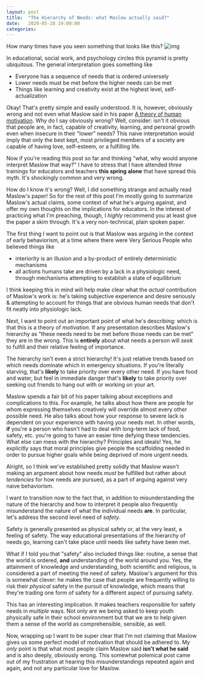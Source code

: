 ```yaml
---
layout: post
title:  "The Hierarchy of Needs: what Maslow actually said?"
date:   2020-05-28 19:00:00
categories:
---
```


How many times have you seen something that looks like this?
![img](https://clarissalittler.github.io/assets/maslow.jpg)

In educational, social work, and psychology circles this pyramid is pretty ubiquitous. The general interpretation goes something like

-   Everyone has a sequence of needs that is ordered universely
-   Lower needs must be met before the higher needs can be met
-   Things like learning and creativity exist at the highest level, self-actualization

Okay! That's pretty simple and easily understood. It is, however, obviously wrong and not even what Maslow said in his paper [A theory of human motivation](http://citeseerx.ist.psu.edu/viewdoc/download?doi=10.1.1.318.2317&rep=rep1&type=pdf). Why do I say obviously wrong? Well, consider: isn't it obvious that people are, in fact, capable of creativity, learning, and personal growth even when insecure in their "lower" needs? This naive interpretation would imply that only the best kept, most privileged members of a society are capable of having love, self-esteem, or a fulfilling life.

Now if you're reading this post so far and thinking "what, why would anyone interpret Maslow that way?" I have to stress that I have attended *three* trainings for educators and teachers **this spring alone** that have spread this myth. It's shockingly common and very wrong.

How do I know it's wrong? Well, I did something strange and actually read Maslow's paper! So for the rest of this post I'm mostly going to summarize Maslow's actual claims, some context of what he's arguing against, and offer my own thoughts on the implications for educators. In the interest of practicing what I'm preaching, though, I *highly* recommend you at least give the paper a skim through. It's a very non-technical, plain spoken paper. 

The first thing I want to point out is that Maslow was arguing in the context of early behaviorism, at a time where there were Very Serious People who believed things like 

-   interiority is an illusion and a by-product of entirely deterministic mechanisms
-   all actions humans take are driven by a lack in a physiologic need, through mechanisms attempting to establish a state of equilibrium

I think keeping this in mind will help make clear what the *actual* contribution of Maslow's work is: he's taking subjective experience and desire seriously & attempting to account for things that are obvious human needs that don't fit neatly into physiologic lack.

Next, I want to point out an important point of what he's describing: which is that this is a theory of *motivation*. If any presentation describes Maslow's hierarchy as "these needs need to be met before those needs can be met" they are in the wrong. This is **entirely** about what needs a person will *seek* to fulfill and their relative feeling of importance.

The hierarchy isn't even a strict hierarchy! It's just relative trends based on which needs dominate which in emergency situations. If you're literally starving, that's **likely** to take priority over every other need. If you have food and water, but feel in immediate danger that's **likely** to take priority over seeking out friends to hang out with or working on your art. 

Maslow spends a fair bit of his paper talking about exceptions and complications to this. For example, he talks about how there are people for whom expressing themselves creatively will override almost every other possible need. He also talks about how your response to severe lack is dependent on your experience with having your needs met. In other words, **if** you're a person who hasn't had to deal with long-term lack of food, safety, etc. you're going to have an easier time defying these tendencies. What else can mess with the hierarchy? Principles and ideals! Yes, he explicitly says that moral principles give people the scaffolding needed in order to pursue higher goals while being deprived of more urgent needs.

Alright, so I think we've established pretty solidly that Maslow wasn't making an argument about how needs *must* be fulfilled but rather about *tendencies* for how needs are pursued, as a part of arguing against very naive behaviorism.

I want to transition now to the fact that, in addition to misunderstanding the nature of the hierarchy and how to interpret it people also frequently misunderstand the nature of what the individual needs **are**. In particular, let's address the second level need of *safety*.

Safety is generally presented as physical safety or, at the very least, a feeling of safety. The way educational presentations of the hierarchy of needs go, learning can't take place until needs like safety have been met. 

What if I told you that "safety" also included things like: routine, a sense that the world is ordered, **and** understanding of the world around you. Yes, the attainment of knowledge and understanding, both scientific and religious, is considered a part of meeting the need of safety. Maslow's argument for this is somewhat clever: he makes the case that people are frequently willing to risk their *physical* safety in the pursuit of knowledge, which means that they're trading one form of safety for a different aspect of pursuing safety.

This has an interesting implication. It makes teachers responsible for safety needs in *multiple* ways. Not only are we being asked to keep youth physically safe in their school environment but that we are to help given them a sense of the world as comprehensible, sensible, as well.

Now, wrapping up I want to be super clear that I'm not claiming that Maslow gives us some perfect model of motivation that should be adhered to. My *only* point is that what most people claim Maslow said **isn't what he said** and is also deeply, obviously wrong. This somewhat polemical post came out of my frustration at hearing this misunderstandings repeated again and again, and not any particular love for Maslow.

